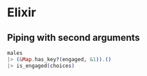 # Elixir


## Piping with second arguments

```elixir
males
|> (&Map.has_key?(engaged, &1)).()
|> is_engaged(choices)
```